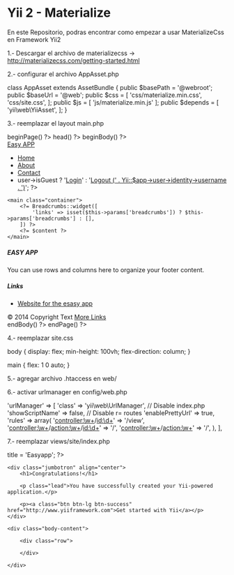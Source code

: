 Yii 2 - Materialize
================================================


En este Repositorio, podras encontrar como empezar a usar MaterializeCss en Framework Yii2

1.- Descargar el archivo de materializecss -> http://materializecss.com/getting-started.html

2.- configurar el archivo AppAsset.php 

class AppAsset extends AssetBundle
{
    public $basePath = '@webroot';
    public $baseUrl = '@web';
    public $css = [
        'css/materialize.min.css',
        'css/site.css',
    ];
    public $js = [
        'js/materialize.min.js'
    ];
    public $depends = [
        'yii\web\YiiAsset',
    ];
}

 3.- reemplazar el layout main.php

<?php

/* @var $this \yii\web\View */
/* @var $content string */

use yii\helpers\Html;
use yii\bootstrap\Nav;
use yii\bootstrap\NavBar;
use yii\widgets\Breadcrumbs;
use app\assets\AppAsset;
use yii\helpers\Url;

AppAsset::register($this);
?>
<?php $this->beginPage() ?>
<!DOCTYPE html>
<html lang="<?= Yii::$app->language ?>">
<head>
    <meta charset="<?= Yii::$app->charset ?>">
    <meta name="viewport" content="width=device-width, initial-scale=1">
    <?= Html::csrfMetaTags() ?>
    <title><?= Html::encode($this->title) ?></title>
    <?php $this->head() ?>
</head>
<body>
<?php $this->beginBody() ?>

<nav class="row">
  <div class="nav-wrapper">
    <div class="col s12">
    <a href="<?= Yii::$app->homeUrl ?>" class="brand-logo">Easy APP</a>
    <ul id="nav-mobile" class="right hide-on-med-and-down">
      <li><a href="<?= Url::to('index') ?>">Home</a></li>
      <li><a href="<?= Url::to('about') ?>">About</a></li>
      <li><a href="<?= Url::to('contact') ?>">Contact</a></li>
      <li>
        <?=
            Yii::$app->user->isGuest ? '<a href="'. Url::to('login').'">Login</a>' : '<a href="'. Url::to('logout').'" data-method="post">Logout (' . Yii::$app->user->identity->username . ')</a>';
        ?>
      </li>
    </ul>
    </div>
  </div>
</nav>

    <main class="container">
        <?= Breadcrumbs::widget([
            'links' => isset($this->params['breadcrumbs']) ? $this->params['breadcrumbs'] : [],
        ]) ?>
        <?= $content ?>
    </main>


 <footer class="page-footer">
          <div class="container">
            <div class="row">
              <div class="col l6 s12">
                <h5 class="white-text">EASY APP</h5>
                <p class="grey-text text-lighten-4">You can use rows and columns here to organize your footer content.</p>
              </div>
              <div class="col l4 offset-l2 s12">
                <h5 class="white-text">Links</h5>
                <ul>
                  <li><a class="grey-text text-lighten-3" href="#!">Website for the esasy app</a></li>
                </ul>
              </div>
            </div>
          </div>
          <div class="footer-copyright">
            <div class="container">
            © 2014 Copyright Text
            <a class="grey-text text-lighten-4 right" href="#!">More Links</a>
            </div>
          </div>
        </footer>

<?php $this->endBody() ?>
</body>
</html>
<?php $this->endPage() ?>


4.- reemplazar site.css 

body {
    display: flex;
    min-height: 100vh;
    flex-direction: column;
  }

  main {
    flex: 1 0 auto;
  }

5.- agregar archivo .htaccess en web/

6.- activar urlmanager en config/web.php

'urlManager' => [
        'class' => 'yii\web\UrlManager',
        // Disable index.php
        'showScriptName' => false,
        // Disable r= routes
        'enablePrettyUrl' => true,
        'rules' => array(
                            '<controller:\w+>/<id:\d+>' => '<controller>/view',
                            '<controller:\w+>/<action:\w+>/<id:\d+>' => '<controller>/<action>',
                            '<controller:\w+>/<action:\w+>' => '<controller>/<action>',
                        ),
        ], 

7.- reemplazar views/site/index.php

<?php

/* @var $this yii\web\View */

$this->title = 'Easyapp';
?>
<div class="site-index">

    <div class="jumbotron" align="center">
        <h1>Congratulations!</h1>

        <p class="lead">You have successfully created your Yii-powered application.</p>

        <p><a class="btn btn-lg btn-success" href="http://www.yiiframework.com">Get started with Yii</a></p>
    </div>

    <div class="body-content">

        <div class="row">
           
        </div>

    </div>
</div>